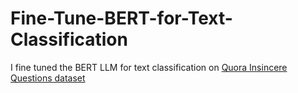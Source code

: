 # Fine-Tune-BERT-for-Text-Classification
I fine tuned the BERT LLM for text classification on [Quora Insincere Questions dataset](https://www.kaggle.com/c/quora-insincere-questions-classification/data)
